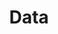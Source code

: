 ---
title: Data
description: We publish open data
permalink: /nl/institution/search
layout: institution-search
---